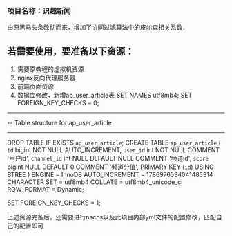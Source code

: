 ### 项目名称：识趣新闻
由原黑马头条改动而来，增加了协同过滤算法中的皮尔森相关系数，
## 若需要使用，要准备以下资源：
1. 需要原教程的虚拟机资源
2. nginx反向代理服务器
3. 前端页面资源
4. 数据库修改，新增ap_user_article表
SET NAMES utf8mb4;
SET FOREIGN_KEY_CHECKS = 0;

-- ----------------------------
-- Table structure for ap_user_article
-- ----------------------------
DROP TABLE IF EXISTS `ap_user_article`;
CREATE TABLE `ap_user_article`  (
  `id` bigint NOT NULL AUTO_INCREMENT,
  `user_id` int NOT NULL COMMENT '用户id',
  `channel_id` int NULL DEFAULT NULL COMMENT '频道id',
  `score` bigint NULL DEFAULT 0 COMMENT '频道分值',
  PRIMARY KEY (`id`) USING BTREE
) ENGINE = InnoDB AUTO_INCREMENT = 1786976534041485314 CHARACTER SET = utf8mb4 COLLATE = utf8mb4_unicode_ci ROW_FORMAT = Dynamic;

SET FOREIGN_KEY_CHECKS = 1;

上述资源完备后，还需要进行nacos以及此项目内部yml文件的配置修改，匹配自己的配置即可
